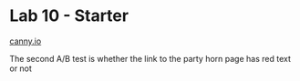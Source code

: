 # Lab 10 - Starter
[canny.io](https://cse110-lab10-adaburton.canny.io)

The second A/B test is whether the link to the party horn page has red text or not